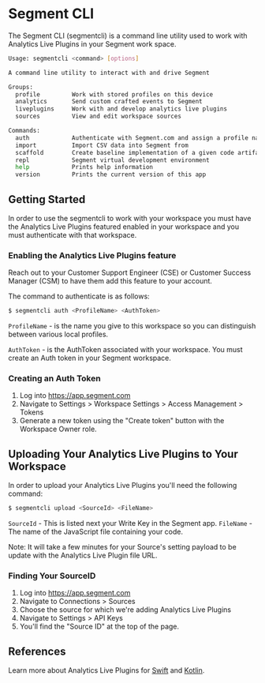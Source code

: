 # Segment CLI

The Segment CLI (segmentcli) is a command line utility used to work with Analytics
Live Plugins in your Segment work space.

```bash
Usage: segmentcli <command> [options]

A command line utility to interact with and drive Segment

Groups:
  profile         Work with stored profiles on this device
  analytics       Send custom crafted events to Segment
  liveplugins     Work with and develop analytics live plugins
  sources         View and edit workspace sources

Commands:
  auth            Authenticate with Segment.com and assign a profile name
  import          Import CSV data into Segment from
  scaffold        Create baseline implementation of a given code artifact
  repl            Segment virtual development environment
  help            Prints help information
  version         Prints the current version of this app
```

## Getting Started

In order to use the segmentcli to work with your workspace you must have the 
Analytics Live Plugins featured enabled in your workspace and you must 
authenticate with that workspace.

### Enabling the Analytics Live Plugins feature

Reach out to your Customer Support Engineer (CSE) or Customer Success Manager (CSM) 
to have them add this feature to your account.

The command to authenticate is as follows:

```bash
$ segmentcli auth <ProfileName> <AuthToken>
```

`ProfileName` - is the name you give to this workspace so you can distinguish
between various local profiles.

`AuthToken` - is the AuthToken associated with your workspace. You must create
an Auth token in your Segment workspace.

### Creating an Auth Token

1. Log into https://app.segment.com
1. Navigate to Settings > Workspace Settings > Access Management > Tokens
1. Generate a new token using the "Create token" button with the Workspace Owner role.

## Uploading Your Analytics Live Plugins to Your Workspace

In order to upload your Analytics Live Plugins you'll need the following command:

```bash
$ segmentcli upload <SourceId> <FileName>
```

`SourceId` - This is listed next your Write Key in the Segment app.
`FileName` - The name of the JavaScript file containing your code.

Note: It will take a few minutes for your Source's setting payload to be update
with the Analytics Live Plugin file URL.

### Finding Your SourceID

1. Log into https://app.segment.com
1. Navigate to Connections > Sources
1. Choose the source for which we're adding Analytics Live Plugins
1. Navigate to Settings > API Keys
1. You'll find the "Source ID" at the top of the page.


## References

Learn more about Analytics Live Plugins for [Swift](https://github.com/segment-integrations/analytics-swift-live) and [Kotlin](https://github.com/segment-integrations/analytics-swift-live).

